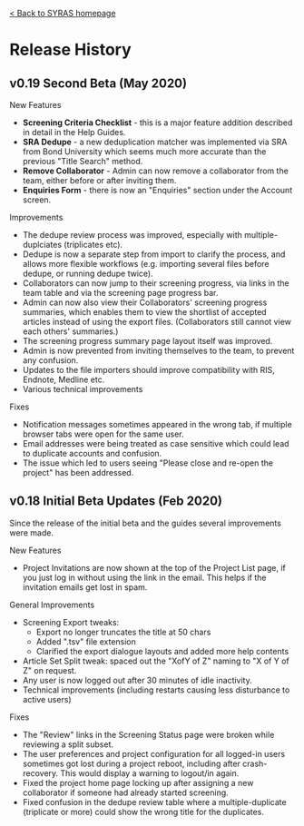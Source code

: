 [< Back to SYRAS homepage](readme.md)

# Release History 

## v0.19 Second Beta (May 2020)

New Features

- **Screening Criteria Checklist** - this is a major feature addition described in detail in the Help Guides. 
- **SRA Dedupe** - a new deduplication matcher was implemented via SRA from Bond University which seems much more accurate than the previous "Title Search" method.
- **Remove Collaborator** - Admin can now remove a collaborator from the team, either before or after inviting them.
- **Enquiries Form** - there is now an "Enquiries" section under the Account screen. 

Improvements

- The dedupe review process was improved, especially with multiple-duplciates (triplicates etc).
- Dedupe is now a separate step from import to clarify the process, and allows more flexible workflows (e.g. importing several files before dedupe, or running dedupe twice).
- Collaborators can now jump to their screening progress, via links in the team table and via the screening page progress bar.
- Admin can now also view their Collaborators' screening progress summaries, which enables them to view the shortlist of accepted articles instead of using the export files. (Collaborators still cannot view each others' summaries.)
- The screening progress summary page layout itself was improved.
- Admin is now prevented from inviting themselves to the team, to prevent any confusion.
- Updates to the file importers should improve compatibility with RIS, Endnote, Medline etc.
- Various technical improvements

Fixes
- Notification messages sometimes appeared in the wrong tab, if multiple browser tabs were open for the same user.
- Email addresses were being treated as case sensitive which could lead to duplicate accounts and confusion.
- The issue which led to users seeing "Please close and re-open the project" has been addressed.

## v0.18 Initial Beta Updates (Feb 2020)

Since the release of the initial beta and the guides several improvements were made. 

New Features

- Project Invitations are now shown at the top of the Project List page, if you just log in without using the link in the email. This helps if the invitation emails get lost in spam.

General Improvements

- Screening Export tweaks:
  - Export no longer truncates the title at 50 chars
  - Added ".tsv" file extension
  - Clarified the export dialogue layouts and added more help contents
- Article Set Split tweak: spaced out the "XofY of Z" naming to "X of Y of Z" on request.
- Any user is now logged out after 30 minutes of idle inactivity. 
- Technical improvements (including restarts causing less disturbance to active users)


Fixes

- The "Review" links in the Screening Status page were broken while reviewing a split subset.
- The user preferences and project configuration for all logged-in users sometimes got lost during a project reboot, including after crash-recovery. This would display a warning to logout/in again. 
- Fixed the project home page locking up after assigning a new collaborator if someone had already started screening. 
- Fixed confusion in the dedupe review table where a multiple-duplicate (triplicate or more) could show the wrong title for the duplicates.

